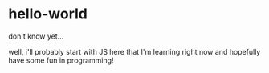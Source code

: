 # hello-world
don't know yet...

well, i'll probably start with JS here that I'm learning right now
      and hopefully have some fun in programming!

